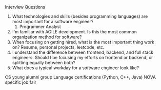 Interview Questions
1) What technologies and skills (besides programming languages) are most important for a software engineer?
	1) Programmer Analyst
2) I'm familiar with AGILE development. Is this the most common organization method for software?
3) When focusing on getting hired, what is the most important thing work on? Resume, personal projects, leetcode, etc.
4) I understand the difference between frontend, backend, and full stack engineers. Should I be focusing my efforts on frontend or backend, or splitting equally between both?
5) What does a typical workday for a software engineer look like?

CS young alumni group
Language certifications (Python, C++, Java)
NOVA specific job fair


